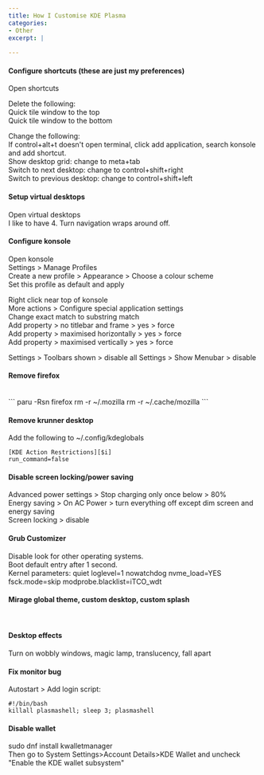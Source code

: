 ```yaml
---
title: How I Customise KDE Plasma
categories:
- Other
excerpt: |
  
---
```



#### Configure shortcuts (these are just my preferences)

Open shortcuts

Delete the following:<br>
Quick tile window to the top <br>
Quick tile window to the bottom <br>

Change the following:<br>
If control+alt+t doesn't open terminal, click add application, search konsole and add shortcut. <br>
Show desktop grid: change to meta+tab <br>
Switch to next desktop: change to control+shift+right <br>
Switch to previous desktop: change to control+shift+left <br>

#### Setup virtual desktops

Open virtual desktops <br>
I like to have 4. Turn navigation wraps around off. 


#### Configure konsole

Open konsole<br>
Settings > Manage Profiles <br>
Create a new profile > Appearance > Choose a colour scheme <br>
Set this profile as default and apply<br>

Right click near top of konsole <br>
More actions > Configure special application settings <br>
Change exact match to substring match <br>
Add property > no titlebar and frame > yes > force <br>
Add property > maximised horizontally > yes > force <br>
Add property > maximised vertically > yes > force <br>

Settings > Toolbars shown > disable all
Settings > Show Menubar > disable


#### Remove firefox
<br>
```
paru -Rsn firefox 
rm -r ~/.mozilla 
rm -r ~/.cache/mozilla 
```
  
####  Remove krunner desktop 

Add the following to ~/.config/kdeglobals <br>

```
[KDE Action Restrictions][$i] 
run_command=false
```

#### Disable screen locking/power saving

Advanced power settings > Stop charging only once below > 80% <br>
Energy saving > On AC Power > turn everything off except dim screen and energy saving <br>
Screen locking > disable

#### Grub Customizer

Disable look for other operating systems. <br>
Boot default entry after 1 second. <br>
Kernel parameters: quiet loglevel=1 nowatchdog nvme_load=YES fsck.mode=skip modprobe.blacklist=iTCO_wdt

#### Mirage global theme, custom desktop, custom splash
<br>

#### Desktop effects

Turn on wobbly windows, magic lamp, translucency, fall apart

#### Fix monitor bug

Autostart > Add login script:

```
#!/bin/bash
killall plasmashell; sleep 3; plasmashell
```

#### Disable wallet

sudo dnf install kwalletmanager <br>
Then go to System Settings>Account Details>KDE Wallet and uncheck "Enable the KDE wallet subsystem"
